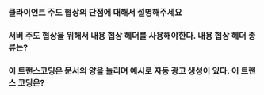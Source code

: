### 클라이언트 주도 협상의 단점에 대해서 설명해주세요

### 서버 주도 협상을 위해서 내용 협상 헤더를 사용해야한다. 내용 협상 헤더 종류는?

### 이 트랜스코딩은 문서의 양을 늘리며 예시로 자동 광고 생성이 있다. 이 트랜스 코딩은?
